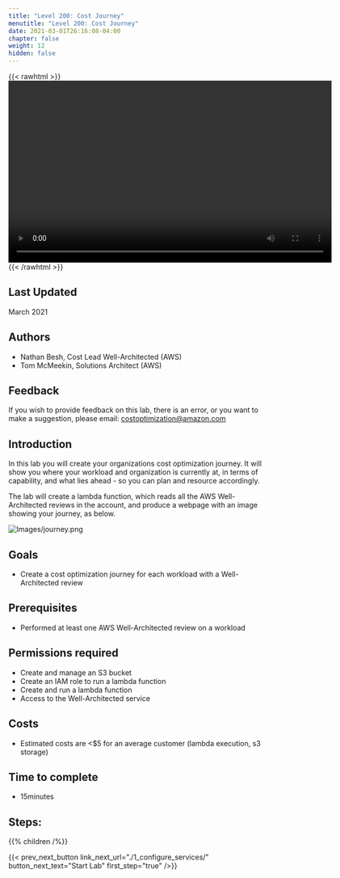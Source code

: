 ```yaml
---
title: "Level 200: Cost Journey"
menutitle: "Level 200: Cost Journey"
date: 2021-03-01T26:16:08-04:00
chapter: false
weight: 12
hidden: false
---
```

{{< rawhtml >}}
<video width="640" height="360" controls>
  <source src="https://d3h9zoi3eqyz7s.cloudfront.net/Cost/Videos/CostJourney.mp4" type="video/mp4">
  Your browser doesn't support video, or if you're on GitHub head to https://wellarchitectedlabs.com to watch the video.
</video>
{{< /rawhtml >}}

## Last Updated
March 2021

## Authors
- Nathan Besh, Cost Lead Well-Architected (AWS)
- Tom McMeekin, Solutions Architect (AWS)

## Feedback
If you wish to provide feedback on this lab, there is an error, or you want to make a suggestion, please email: costoptimization@amazon.com

## Introduction
In this lab you will create your organizations cost optimization journey.  It will show you where your workload and organization is currently
at, in terms of capability, and what lies ahead - so you can plan and resource accordingly.

The lab will create a lambda function, which reads all the AWS Well-Architected reviews in the account, and produce a webpage with an image showing your journey, as below.

![Images/journey.png](/Cost/200_cost_journey/Images/journey.png)

## Goals
- Create a cost optimization journey for each workload with a Well-Architected review

## Prerequisites
- Performed at least one AWS Well-Architected review on a workload

## Permissions required
- Create and manage an S3 bucket
- Create an IAM role to run a lambda function
- Create and run a lambda function
- Access to the Well-Architected service

## Costs
- Estimated costs are <$5 for an average customer (lambda execution, s3 storage)

## Time to complete
- 15minutes

## Steps:
{{% children  /%}}

{{< prev_next_button link_next_url="./1_configure_services/" button_next_text="Start Lab" first_step="true" />}}

